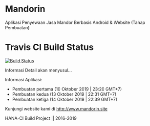 # Mandorin

Aplikasi Penyewaan Jasa Mandor Berbasis Android &amp; Website (Tahap Pembuatan)

# Travis CI Build Status
[![Build Status](https://travis-ci.org/Nicklas373/Mandorin.svg?branch=master)](https://travis-ci.org/Nicklas373/Mandorin)


Informasi Detail akan menyusul...

Informasi Aplikasi:
- Pembuatan pertama (10 Oktober 2019 | 23:20 GMT+7)
- Pembuatan kedua (13 Oktober 2019 | 22:31 GMT+7)
- Pembuatan ketiga (14 Oktober 2019 | 22:39 GMT+7)

Kunjungi website kami di http://www.mandorin.site


HANA-CI Build Project || 2016-2019